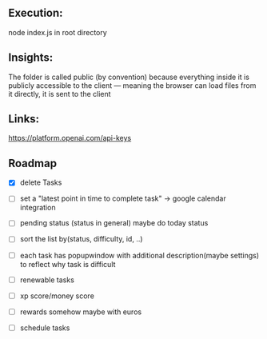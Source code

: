 ## Execution:

node index.js in root directory

## Insights:

The folder is called public (by convention) because everything inside it is publicly accessible to the client — meaning the browser can load files from it directly, it is sent to the client

## Links:

https://platform.openai.com/api-keys

## Roadmap

- [x] delete Tasks

- [ ] set a "latest point in time to complete task" -> google calendar integration

- [ ] pending status (status in general) maybe do today status

- [ ] sort the list by(status, difficulty, id, ..)

- [ ] each task has popupwindow with additional description(maybe settings) to reflect why task is difficult

- [ ] renewable tasks

- [ ] xp score/money score

- [ ] rewards somehow maybe with euros

- [ ] schedule tasks
